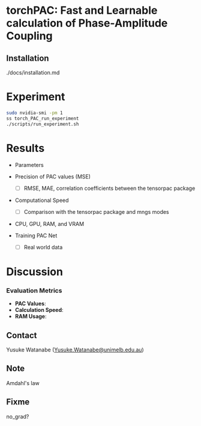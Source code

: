 # torchPAC: Fast and Learnable calculation of Phase-Amplitude Coupling


## Installation
./docs/installation.md


# Experiment

``` bash
sudo nvidia-smi -pm 1
ss torch_PAC_run_experiment 
./scripts/run_experiment.sh
```

# Results
- Parameters

- Precision of PAC values (MSE)
  - [ ] RMSE, MAE, correlation coefficients between the tensorpac package
  
- Computational Speed
  - [ ] Comparison with the tensorpac package and mngs modes

- CPU, GPU, RAM, and VRAM

  
- Training PAC Net
  - [ ] Real world data

# Discussion


### Evaluation Metrics

- **PAC Values**: 
- **Calculation Speed**: 
- **RAM Usage**: 

## Contact
Yusuke Watanabe (Yusuke.Watanabe@unimelb.edu.au)


## Note
Amdahl's law

## Fixme
no_grad?
